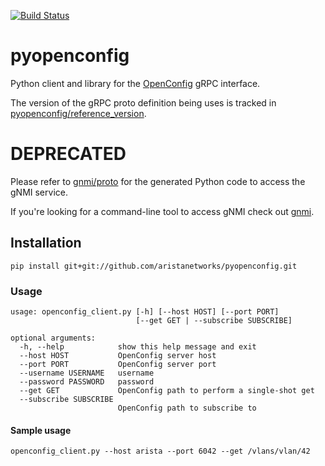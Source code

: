[![Build Status](https://travis-ci.org/aristanetworks/pyopenconfig.svg?branch=master)](https://travis-ci.org/aristanetworks/pyopenconfig)

# pyopenconfig

Python client and library for the [OpenConfig](http://openconfig.net) gRPC interface.

The version of the gRPC proto definition being uses is tracked in [pyopenconfig/reference_version](pyopenconfig/reference_version).

# DEPRECATED

Please refer to [gnmi/proto](https://github.com/openconfig/gnmi/tree/master/proto/gnmi) for the generated Python code to access the gNMI service.

If you're looking for a command-line tool to access gNMI check out [gnmi](https://github.com/aristanetworks/goarista/tree/master/cmd/gnmi).

## Installation

```
pip install git+git://github.com/aristanetworks/pyopenconfig.git
```

### Usage
```
usage: openconfig_client.py [-h] [--host HOST] [--port PORT]
                            [--get GET | --subscribe SUBSCRIBE]

optional arguments:
  -h, --help            show this help message and exit
  --host HOST           OpenConfig server host
  --port PORT           OpenConfig server port
  --username USERNAME   username
  --password PASSWORD   password
  --get GET             OpenConfig path to perform a single-shot get
  --subscribe SUBSCRIBE
                        OpenConfig path to subscribe to
```

#### Sample usage

```
openconfig_client.py --host arista --port 6042 --get /vlans/vlan/42
```